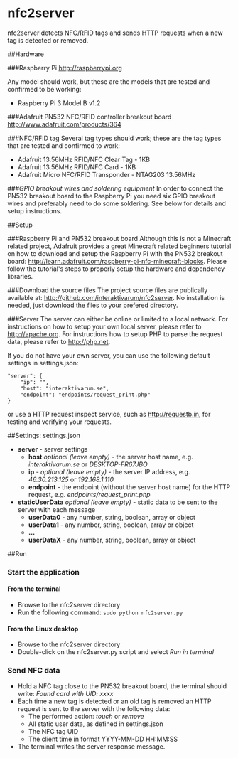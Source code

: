 # nfc2server

nfc2server detects NFC/RFID tags and sends HTTP requests when a new tag is detected or removed.

##Hardware

###Raspberry Pi
http://raspberrypi.org

Any model should work, but these are the models that are tested and confirmed to be working:
* Raspberry Pi 3 Model B v1.2

###Adafruit PN532 NFC/RFID controller breakout board
http://www.adafruit.com/products/364

###NFC/RFID tag
Several tag types should work; these are the tag types that are tested and confirmed to work:
* Adafruit 13.56MHz RFID/NFC Clear Tag - 1KB
* Adafruit 13.56MHz RFID/NFC Card - 1KB
* Adafruit Micro NFC/RFID Transponder - NTAG203 13.56MHz

###*GPIO breakout wires and soldering equipment*
In order to connect the PN532 breakout board to the Raspberry Pi you need six GPIO breakout wires and preferably need to do some soldering. See below for details and setup instructions.

##Setup

###Raspberry Pi and PN532 breakout board
Although this is not a Minecraft related project, Adafruit provides a great Minecraft related beginners tutorial on how to download and setup the Raspberry Pi with the PN532 breakout board: http://learn.adafruit.com/raspberry-pi-nfc-minecraft-blocks. Please follow the tutorial's steps to properly setup the hardware and dependency libraries. 

###Download the source files
The project source files are publically available at: http://github.com/interaktivarum/nfc2server. No installation is needed, just download the files to your prefered directory.

###Server
The server can either be online or limited to a local network. For instructions on how to setup your own local server, please refer to http://apache.org. 
For instructions how to setup PHP to parse the request data, please refer to http://php.net.

If you do not have your own server, you can use the following default settings in settings.json:
```
"server": {
	"ip": "",
	"host": "interaktivarum.se",
	"endpoint": "endpoints/request_print.php"
}
```
or use a HTTP request inspect service, such as http://requestb.in, for testing and verifying your requests. 

##Settings: settings.json

* **server** - server settings
	* **host** *optional (leave empty)* - the server host name, e.g. *interaktivarum.se* or *DESKTOP-FR67JBO*   
	* **ip** - *optional (leave empty)* - the server IP address, e.g. *46.30.213.125* or *192.168.1.110*
	* **endpoint** - the endpoint (without the server host name) for the HTTP request, e.g. *endpoints/request_print.php*
* **staticUserData** *optional (leave empty)* - static data to be sent to the server with each message
	* **userData0** - any number, string, boolean, array or object
	* **userData1** - any number, string, boolean, array or object
	* **...**
	* **userDataX** - any number, string, boolean, array or object

##Run

### Start the application
#### From the terminal
* Browse to the nfc2server directory 
* Run the following command: ``` sudo python nfc2server.py ```

#### From the Linux desktop
* Browse to the nfc2server directory
* Double-click on the nfc2server.py script and select *Run in terminal*

### Send NFC data
* Hold a NFC tag close to the PN532 breakout board, the terminal should write: *Found card with UID: xxxx*
* Each time a new tag is detected or an old tag is removed an HTTP request is sent to the server with the following data: 
	* The performed action: *touch* or *remove*
	* All static user data, as defined in settings.json
	* The NFC tag UID
	* The client time in format YYYY-MM-DD HH:MM:SS
* The terminal writes the server response message. 